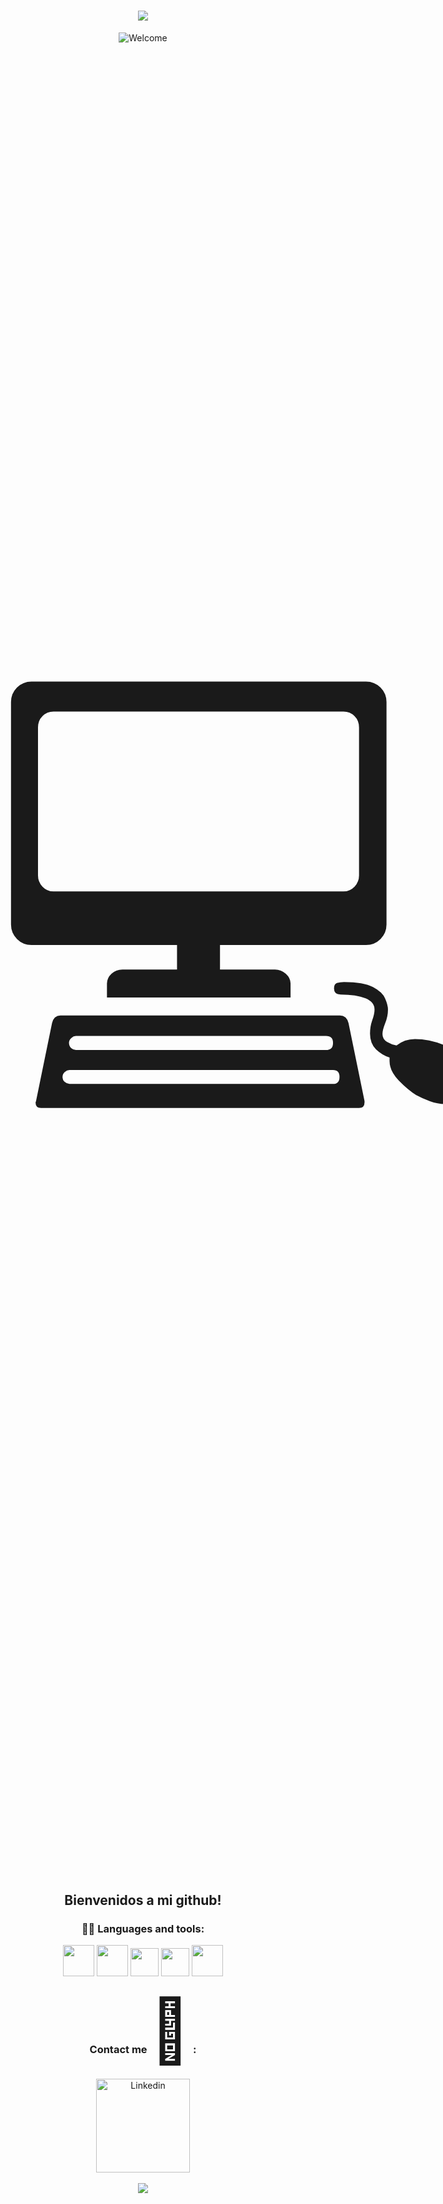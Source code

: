 <h1 align="center">
  <!-- Typing SVG by DenverCoder1 - https://github.com/DenverCoder1/readme-typing-svg -->
  <a href="https://github.com/DenverCoder1/readme-typing-svg">
    <img src="https://readme-typing-svg.demolab.com/?lines=Hola%20Mi%20Nombre%20Es%20Karen:)%20&font=Fira%20Code&center=true&width=440&height=45&color=755DFF&vCenter=true&pause=1000&size=23" /></a>
</h1>

<div align="center">
<img src="https://github.com/fnky/fnky/raw/fnky/img/welcome-fire.gif" alt="Welcome" align="center">
  <p style="font-size:800px">&#128187;</p>
<h2>Bienvenidos a mi github!</h2>
</div>

<div align="center">
  <h3>  👨‍💻 Languages and tools: </h3>
  <img src="https://user-images.githubusercontent.com/25181517/192158954-f88b5814-d510-4564-b285-dff7d6400dad.png" witdh="50" height="50" >
  <img src="https://user-images.githubusercontent.com/25181517/183898674-75a4a1b1-f960-4ea9-abcb-637170a00a75.png" witdh="50" height="50">
  <img src="https://user-images.githubusercontent.com/25181517/183423507-c056a6f9-1ba8-4312-a350-19bcbc5a8697.png" witdh="45" height="45">
  <img src="https://user-images.githubusercontent.com/25181517/192108891-d86b6220-e232-423a-bf5f-90903e6887c3.png" witdh="45" height="45">
  <img src="https://user-images.githubusercontent.com/25181517/201476821-3431d126-ae72-4c2a-a3c7-8a847070beeb.png" witdh="50" height="50">
</div>

<div align="center">
  <h3>
  Contact me <span style='font-size:100px;'>&#128242;</span> :
  </h3>
  <a href="https://www.linkedin.com/in/karen-p%C3%A9rez-a58b83207/">
  <img alt="Linkedin" width="150" hight="100" src="https://github.com/Xx-Ashutosh-xX/Xx-Ashutosh-xX/blob/master/assets/icons/linkedin.png" />    
</div>
<br>
<div align="center">
  <img src="https://readme-typing-svg.demolab.com/?lines=Have%20a%20Great%20Day%20!%20&font=Fira%20Code&center=true&width=440&height=45&color=755DFF&vCenter=true&pause=1000&size=23" /></a>
</div>
